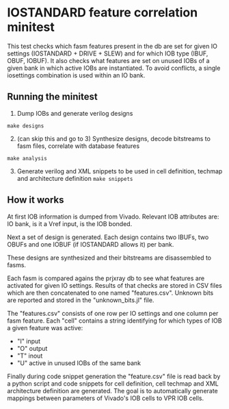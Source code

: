 # IOSTANDARD feature correlation minitest

This test checks which fasm features present in the db are set for given IO settings (IOSTANDARD + DRIVE + SLEW) and for which IOB type (IBUF, OBUF, IOBUF). It also checks what features are set on unused IOBs of a given bank in which active IOBs are instantiated. To avoid conflicts, a single iosettings combination is used within an IO bank.

## Running the minitest

1. Dump IOBs and generate verilog designs

`
make designs
`

2. (can skip this and go to 3) Synthesize designs, decode bitstreams to fasm files, correlate with database features

`
make analysis
`

3. Generate verilog and XML snippets to be used in cell definition, techmap and architecture definition
`
make snippets
`

## How it works

At first IOB information is dumped from Vivado. Relevant IOB attributes are: IO bank, is it a Vref input, is the IOB bonded.

Next a set of design is generated. Each design contains two IBUFs, two OBUFs and one IOBUF (if IOSTANDARD allows it) per bank.

These designs are synthesized and their bitstreams are disassembled to fasms.

Each fasm is compared agains the prjxray db to see what features are activated for given IO settings. Results of that checks are stored in CSV files which are then concatenated to one named "features.csv". Unknown bits are reported and stored in the "unknown_bits.jl" file.

The "features.csv" consists of one row per IO settings and one column per fasm feature. Each "cell" contains a string identifying for which types of IOB a given feature was active:
 - "I" input
 - "O" output
 - "T" inout
 - "U" active in unused IOBs of the same bank

Finally during code snippet generation the "feature.csv" file is read back by a python script and code snippets for cell definition, cell techmap and XML architecture definition are generated. The goal is to automatically generate mappings between parameters of Vivado's IOB cells to VPR IOB cells.

